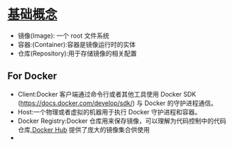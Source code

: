 # [基础概念](https://www.runoob.com/docker/docker-architecture.html)

- 镜像(Image): 一个 root 文件系统
- 容器:(Container):容器是镜像运行时的实体
- 仓库(Repository):用于存储镜像的相关配置

## For Docker

- Client:Docker 客户端通过命令行或者其他工具使用 Docker SDK (https://docs.docker.com/develop/sdk/) 与 Docker 的守护进程通信。
- Host:一个物理或者虚拟的机器用于执行 Docker 守护进程和容器。
- Docker Registry:Docker 仓库用来保存镜像，可以理解为代码控制中的代码仓库,[Docker Hub](https://hub.docker.com) 提供了庞大的镜像集合供使用
- 
